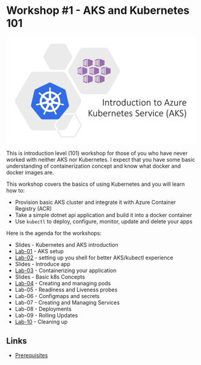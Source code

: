 # Workshop #1 - AKS and Kubernetes 101

![logo](images/logo.png)

This is introduction level (101) workshop for those of you who have never worked with neither AKS nor Kubernetes. I expect that you have some basic understanding of containerization concept and know what docker and docker images are. 

This workshop covers the basics of using Kubernetes and you will learn how to:
 * Provision basic AKS cluster and integrate it with Azure Container Registry (ACR)
 * Take a simple dotnet api application and build it into a docker container
 * Use `kubectl` to deploy, configure, monitor, update and delete your apps 

Here is the agenda for the workshops:
 
 * Slides - Kubernetes and AKS introduction
 * [Lab-01](labs/lab-01/readme.md) - AKS setup
 * [Lab-02](labs/lab-02/readme.md) - setting up you shell for better AKS/kubectl experience
 * Slides - Introduce app
 * [Lab-03](labs/lab-03/readme.md) - Containerizing your application
 * Slides - Basic k8s Concepts 
 * [Lab-04](labs/lab-04/readme.md) - Creating and managing pods
 * Lab-05 - Readiness and Liveness probes
 * Lab-06 - Configmaps and secrets
 * Lab-07 - Creating and Managing Services
 * Lab-08 - Deployments
 * Lab-09 - Rolling Updates
 * [Lab-10](labs/lab-10/readme.md) - Cleaning up

## Links

* [Prerequisites](prerequisites.md)
